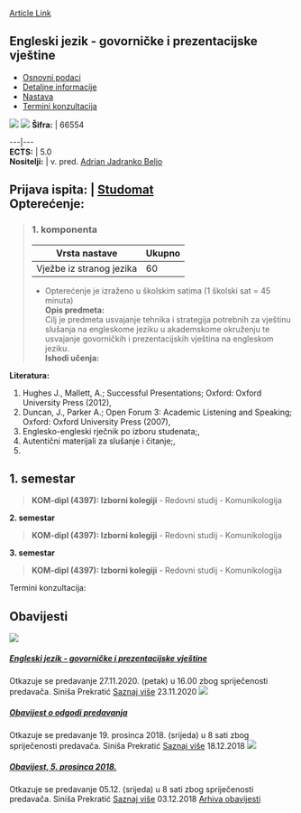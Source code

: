 [Article Link](https://www.fhs.hr/predmet/ejgpv)

## Engleski jezik - govorničke i prezentacijske vještine
  * [Osnovni podaci](https://www.fhs.hr/predmet/ejgpv#v1id-523738_487230_1_0 "Osnovni podaci")
  * [Detaljne informacije](https://www.fhs.hr/predmet/ejgpv#v1id-523738_487230_1_1 "Detaljne informacije")
  * [Nastava](https://www.fhs.hr/predmet/ejgpv#v1id-523738_487230_1_2 "Nastava")
  * [Termini konzultacija](https://www.fhs.hr/predmet/ejgpv#v1id-523738_487230_1_3 "Termini konzultacija")


[![](https://www.fhs.hr/img/flags/gif/hr.gif)](https://www.fhs.hr/predmet/ejgpv) [![](https://www.fhs.hr/img/flags/gif/gb.gif)](https://www.fhs.hr/en/course/sapsie)
**Šifra:** |  66554  
  
---|---  
**ECTS:** |  5.0   
**Nositelji:** |  v. pred. [Adrian Jadranko Beljo](https://www.fhs.hr/djelatnik/adrian_jadranko.beljo)   
  
**Prijava ispita:** |  [Studomat](http://www.isvu.hr/studomat)  
**Opterećenje:**  
---  
> ### 1. komponenta
> | Vrsta nastave | Ukupno  
> ---|---  
> Vježbe iz stranog jezika | 60  
> * Opterećenje je izraženo u školskim satima (1 školski sat = 45 minuta)   
**Opis predmeta:**  
> Cilj je predmeta usvajanje tehnika i strategija potrebnih za vještinu slušanja na engleskome jeziku u akademskome okruženju te usvajanje govorničkih i prezentacijskih vještina na engleskom jeziku.  
**Ishodi učenja:**  

  
**Literatura:**  
  1. Hughes J., Mallett, A.; Successful Presentations; Oxford: Oxford University Press (2012), 
  2. Duncan, J., Parker A.; Open Forum 3: Academic Listening and Speaking; Oxford: Oxford University Press (2007), 
  3. Englesko-engleski rječnik po izboru studenata;, 
  4. Autentični materijali za slušanje i čitanje;, 
  5. 
  
**1. semestar**  
---  
> **KOM-dipl (4397): Izborni kolegiji** - Redovni studij - Komunikologija  
>   
  
**2. semestar**  
> **KOM-dipl (4397): Izborni kolegiji** - Redovni studij - Komunikologija  
>   
  
**3. semestar**  
> **KOM-dipl (4397): Izborni kolegiji** - Redovni studij - Komunikologija  
>   
Termini konzultacija: 


## Obavijesti
[ ![](https://www.fhs.hr/_pub/themes_static/hrstud2024/default/img/default_news.jpg) ](https://www.fhs.hr/predmet/ejgpv?@=21dil#news_82012)
#####  [Engleski jezik - govorničke i prezentacijske vještine](https://www.fhs.hr/predmet/ejgpv?@=21dil#news_82012)
Otkazuje se predavanje 27.11.2020. (petak) u 16.00 zbog spriječenosti predavača. Siniša Prekratić 
[Saznaj više](https://www.fhs.hr/predmet/ejgpv?@=21dil#news_82012)
23.11.2020
[ ![](https://www.fhs.hr/_pub/themes_static/hrstud2024/default/img/default_news.jpg) ](https://www.fhs.hr/predmet/ejgpv?@=216l0#news_82012)
#####  [Obavijest o odgodi predavanja](https://www.fhs.hr/predmet/ejgpv?@=216l0#news_82012)
Otkazuje se predavanje 19. prosinca 2018. (srijeda) u 8 sati zbog spriječenosti predavača. Siniša Prekratić 
[Saznaj više](https://www.fhs.hr/predmet/ejgpv?@=216l0#news_82012)
18.12.2018
[ ![](https://www.fhs.hr/_pub/themes_static/hrstud2024/default/img/default_news.jpg) ](https://www.fhs.hr/predmet/ejgpv?@=216h2#news_82012)
#####  [Obavijest, 5. prosinca 2018.](https://www.fhs.hr/predmet/ejgpv?@=216h2#news_82012)
Otkazuje se predavanje 05.12. (srijeda) u 8 sati zbog spriječenosti predavača. Siniša Prekratić 
[Saznaj više](https://www.fhs.hr/predmet/ejgpv?@=216h2#news_82012)
03.12.2018
[Arhiva obavijesti](https://www.fhs.hr/predmet/ejgpv?@=20ozb#news_82012 "Arhiva obavijesti")
